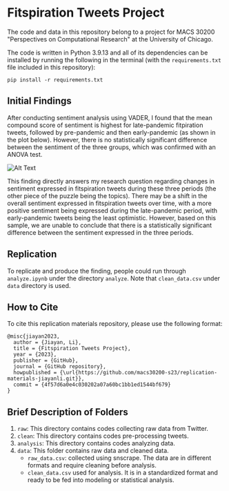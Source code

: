 # Fitspiration Tweets Project

The code and data in this repository belong to a project for MACS 30200 "Perspectives on Computational Research" at the University of Chicago.

The code is written in Python 3.9.13 and all of its dependencies can be installed by running the following in the terminal (with the `requirements.txt` file included in this repository):

```
pip install -r requirements.txt
```

## Initial Findings
After conducting sentiment analysis using VADER, I found that the mean compound score of sentiment is highest for late-pandemic fitpiration tweets, followed by pre-pandemic and then early-pandemic (as shown in the plot below). However, there is no statistically significant difference between the sentiment of the three groups, which was confirmed with an ANOVA test.

![Alt Text](analyis/sentiment_score.png)

This finding directly answers my research question regarding changes in sentiment expressed in fitspiration tweets during these three periods (the other piece of the puzzle being the topics). There may be a shift in the overall sentiment expressed in fitspiration tweets over time, with a more positive sentiment being expressed during the late-pandemic period, with early-pandemic tweets being the least optimistic. However, based on this sample, we are unable to conclude that there is a statistically significant difference between the sentiment expressed in the three periods.

## Replication
To replicate and produce the finding, people could run through `analyze.ipynb` under the directory `analyze`. Note that `clean_data.csv` under `data` directory is used.

## How to Cite
To cite this replication materials repository, please use the following format:
```
@misc{jiayan2023,
  author = {Jiayan, Li},
  title = {Fitspiration Tweets Project},
  year = {2023},
  publisher = {GitHub},
  journal = {GitHub repository},
  howpublished = {\url{https://github.com/macs30200-s23/replication-materials-jiayanli.git}},
  commit = {4f57d6a0e4c030202a07a60bc1bb1ed1544bf679}
}
```

## Brief Description of Folders
1. `raw`: This directory contains codes collecting raw data from Twitter.
2. `clean`: This directory contains codes pre-processing tweets.
3. `analysis`: This directory contains codes analyzing data.
4. `data`: This folder contains raw data and cleaned data. 
    - `raw_data.csv`: collected using snscrape. The data are in different formats and require cleaning before analysis.
    - `clean_data.csv` used for analysis. It is in a standardized format and ready to be fed into modeling or statistical analysis.
